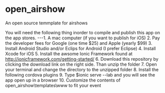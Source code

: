 # open_airshow
<!DOCTYPE html>
<html>
<body>
An open source temmplate for airshows

You will need the following thing inorder to compile and publish this app on the app stores.
---1. A mac computer (if you want to publish for iOS)
2. Pay the developer fees for Google (one time $25) and Apple (yearly $99)
3. Install Android Studio and/or Eclips for Android (I prefer Eclipse)
4. Install Xcode for iOS
5. Install the awsome Ionic Framework found at http://ionicframework.com/getting-started/
6. Download this repository by clicking the download link on the right side. Than unzip the folder
7. Open your terminal and change the directory to the unzipped folder
8. Install the following cordova plugins
9. Type $ionic serve --lab  and you will see the app open up in a browser
10. Customize the contents of open_airshow\templates\www to fit your event
</body>
</html>
